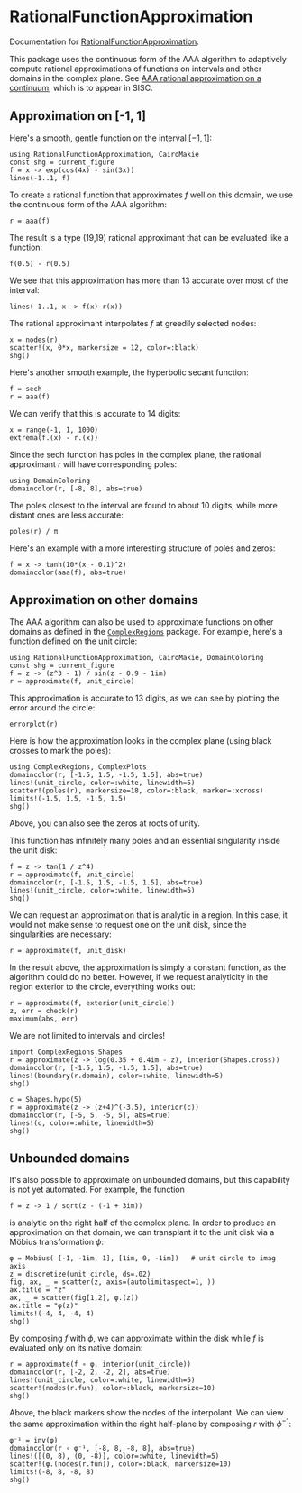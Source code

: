 # RationalFunctionApproximation

Documentation for [RationalFunctionApproximation](https://github.com/complexvariables/RationalFunctionApproximation.jl).

This package uses the continuous form of the AAA algorithm to adaptively compute rational approximations of functions on intervals and other domains in the complex plane.  See [AAA rational approximation on a continuum](https://arxiv.org/abs/2305.03677), which is to appear in SISC.

## Approximation on [-1, 1]

Here's a smooth, gentle function on the interval $[-1, 1]$:

```@example interval
using RationalFunctionApproximation, CairoMakie
const shg = current_figure
f = x -> exp(cos(4x) - sin(3x))
lines(-1..1, f)
```
 To create a rational function that approximates $f$ well on this domain, we use the continuous form of the AAA algorithm:

```@example interval
r = aaa(f)
```
The result is a type (19,19) rational approximant that can be evaluated like a function:

```@example interval
f(0.5) - r(0.5)
```

We see that this approximation has more than 13 accurate over most of the interval:

```@example interval
lines(-1..1, x -> f(x)-r(x))
```

The rational approximant interpolates $f$ at greedily selected nodes:
    
```@example interval
x = nodes(r)
scatter!(x, 0*x, markersize = 12, color=:black)
shg()
```

Here's another smooth example, the hyperbolic secant function:

```@example interval
f = sech
r = aaa(f)
```

We can verify that this is accurate to 14 digits:

```@example interval
x = range(-1, 1, 1000)
extrema(f.(x) - r.(x))
```

Since the sech function has poles in the complex plane, the rational approximant $r$ will have corresponding poles:

```@example interval
using DomainColoring
domaincolor(r, [-8, 8], abs=true)
```

The poles closest to the interval are found to about 10 digits, while more distant ones are less accurate:

```@example interval
poles(r) / π
```

Here's an example with a more interesting structure of poles and zeros:

```@example interval
f = x -> tanh(10*(x - 0.1)^2)
domaincolor(aaa(f), abs=true)
```

## Approximation on other domains

The AAA algorithm can also be used to approximate functions on other domains as defined in the [`ComplexRegions`](https://complexvariables.github.io/ComplexRegions.jl/stable/) package. For example, here's a function defined on the unit circle:

```@example circle
using RationalFunctionApproximation, CairoMakie, DomainColoring
const shg = current_figure
f = z -> (z^3 - 1) / sin(z - 0.9 - 1im)
r = approximate(f, unit_circle)
```

This approximation is accurate to 13 digits, as we can see by plotting the error around the circle:

```@example circle
errorplot(r)
```

Here is how the approximation looks in the complex plane (using black crosses to mark the poles):

```@example circle
using ComplexRegions, ComplexPlots
domaincolor(r, [-1.5, 1.5, -1.5, 1.5], abs=true)
lines!(unit_circle, color=:white, linewidth=5)
scatter!(poles(r), markersize=18, color=:black, marker=:xcross)
limits!(-1.5, 1.5, -1.5, 1.5)
shg()
```

Above, you can also see the zeros at roots of unity.

This function has infinitely many poles and an essential singularity inside the unit disk:

```@example circle
f = z -> tan(1 / z^4)
r = approximate(f, unit_circle)
domaincolor(r, [-1.5, 1.5, -1.5, 1.5], abs=true)
lines!(unit_circle, color=:white, linewidth=5)
shg()
```

We can request an approximation that is analytic in a region. In this case, it would not make sense to request one on the unit disk, since the singularities are necessary:

```@example circle
r = approximate(f, unit_disk)
```

In the result above, the approximation is simply a constant function, as the algorithm could do no better. However, if we request analyticity in the region exterior to the circle, everything works out:

```@example circle
r = approximate(f, exterior(unit_circle))
z, err = check(r)
maximum(abs, err)
```

We are not limited to intervals and circles! 

```@example circle
import ComplexRegions.Shapes
r = approximate(z -> log(0.35 + 0.4im - z), interior(Shapes.cross))
domaincolor(r, [-1.5, 1.5, -1.5, 1.5], abs=true)
lines!(boundary(r.domain), color=:white, linewidth=5)
shg()
```

```@example circle
c = Shapes.hypo(5)
r = approximate(z -> (z+4)^(-3.5), interior(c))
domaincolor(r, [-5, 5, -5, 5], abs=true)
lines!(c, color=:white, linewidth=5)
shg()
```

## Unbounded domains

It's also possible to approximate on unbounded domains, but this capability is not yet automated. For example, the function

```@example circle
f = z -> 1 / sqrt(z - (-1 + 3im))
```

is analytic on the right half of the complex plane. In order to produce an approximation on that domain, we can transplant it to the unit disk via a Möbius transformation $\phi$:

```@example circle
φ = Mobius( [-1, -1im, 1], [1im, 0, -1im])   # unit circle to imag axis
z = discretize(unit_circle, ds=.02)
fig, ax, _ = scatter(z, axis=(autolimitaspect=1, ))
ax.title = "z"
ax, _ = scatter(fig[1,2], φ.(z))
ax.title = "φ(z)"
limits!(-4, 4, -4, 4)
shg()
``` 

By composing $f$ with $\phi$, we can approximate within the disk while $f$ is evaluated only on its native domain:

```@example circle
r = approximate(f ∘ φ, interior(unit_circle))
domaincolor(r, [-2, 2, -2, 2], abs=true)
lines!(unit_circle, color=:white, linewidth=5)
scatter!(nodes(r.fun), color=:black, markersize=10)
shg()
```

Above, the black markers show the nodes of the interpolant. We can view the same approximation within the right half-plane by composing $r$ with $\phi^{-1}$:

```@example circle
φ⁻¹ = inv(φ)
domaincolor(r ∘ φ⁻¹, [-8, 8, -8, 8], abs=true)
lines!([(0, 8), (0, -8)], color=:white, linewidth=5)
scatter!(φ.(nodes(r.fun)), color=:black, markersize=10)
limits!(-8, 8, -8, 8)
shg()
```
